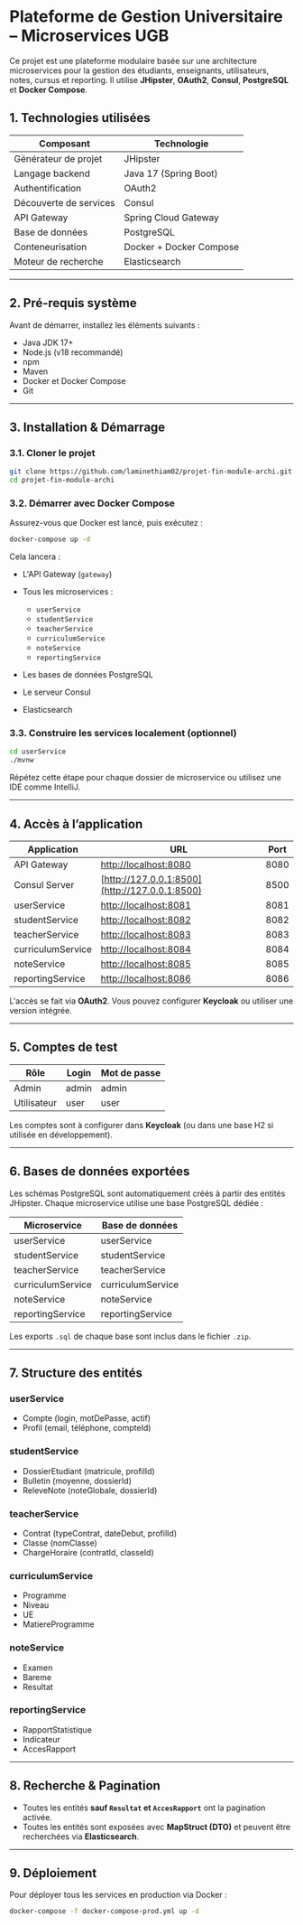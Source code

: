 # Plateforme de Gestion Universitaire – Microservices UGB

Ce projet est une plateforme modulaire basée sur une architecture microservices pour la gestion des étudiants, enseignants, utilisateurs, notes, cursus et reporting. Il utilise **JHipster**, **OAuth2**, **Consul**, **PostgreSQL** et **Docker Compose**.



## 1. Technologies utilisées

| Composant              | Technologie             |
| ---------------------- | ----------------------- |
| Générateur de projet   | JHipster                |
| Langage backend        | Java 17 (Spring Boot)   |
| Authentification       | OAuth2                  |
| Découverte de services | Consul                  |
| API Gateway            | Spring Cloud Gateway    |
| Base de données        | PostgreSQL              |
| Conteneurisation       | Docker + Docker Compose |
| Moteur de recherche    | Elasticsearch           |

---

## 2. Pré-requis système

Avant de démarrer, installez les éléments suivants :

* Java JDK 17+
* Node.js (v18 recommandé)
* npm
* Maven
* Docker et Docker Compose
* Git

---

## 3. Installation & Démarrage

### 3.1. Cloner le projet

```bash
git clone https://github.com/laminethiam02/projet-fin-module-archi.git
cd projet-fin-module-archi
```

### 3.2. Démarrer avec Docker Compose

Assurez-vous que Docker est lancé, puis exécutez :

```bash
docker-compose up -d
```

Cela lancera :

* L'API Gateway (`gateway`)
* Tous les microservices :

  * `userService`
  * `studentService`
  * `teacherService`
  * `curriculumService`
  * `noteService`
  * `reportingService`
* Les bases de données PostgreSQL
* Le serveur Consul
* Elasticsearch

### 3.3. Construire les services localement (optionnel)

```bash
cd userService
./mvnw
```

Répétez cette étape pour chaque dossier de microservice ou utilisez une IDE comme IntelliJ.

---

## 4. Accès à l’application

| Application       | URL                                            | Port |
| ----------------- | ---------------------------------------------- | ---- |
| API Gateway       | [http://localhost:8080](http://localhost:8080) | 8080 |
| Consul Server     | [http://127.0.0.1:8500](http://127.0.0.1:8500) | 8500 |
| userService       | [http://localhost:8081](http://localhost:8081) | 8081 |
| studentService    | [http://localhost:8082](http://localhost:8082) | 8082 |
| teacherService    | [http://localhost:8083](http://localhost:8083) | 8083 |
| curriculumService | [http://localhost:8084](http://localhost:8084) | 8084 |
| noteService       | [http://localhost:8085](http://localhost:8085) | 8085 |
| reportingService  | [http://localhost:8086](http://localhost:8086) | 8086 |

L'accès se fait via **OAuth2**. Vous pouvez configurer **Keycloak** ou utiliser une version intégrée.

---

## 5. Comptes de test

| Rôle        | Login | Mot de passe |
| ----------- | ----- | ------------ |
| Admin       | admin | admin        |
| Utilisateur | user  | user         |

Les comptes sont à configurer dans **Keycloak** (ou dans une base H2 si utilisée en développement).

---

## 6. Bases de données exportées

Les schémas PostgreSQL sont automatiquement créés à partir des entités JHipster. Chaque microservice utilise une base PostgreSQL dédiée :

| Microservice      | Base de données   |
| ----------------- | ----------------- |
| userService       | userService       |
| studentService    | studentService    |
| teacherService    | teacherService    |
| curriculumService | curriculumService |
| noteService       | noteService       |
| reportingService  | reportingService  |

Les exports `.sql` de chaque base sont inclus dans le fichier `.zip`.

---

## 7. Structure des entités

### userService

* Compte (login, motDePasse, actif)
* Profil (email, téléphone, compteId)

### studentService

* DossierEtudiant (matricule, profilId)
* Bulletin (moyenne, dossierId)
* ReleveNote (noteGlobale, dossierId)

### teacherService

* Contrat (typeContrat, dateDebut, profilId)
* Classe (nomClasse)
* ChargeHoraire (contratId, classeId)

### curriculumService

* Programme
* Niveau
* UE
* MatiereProgramme

### noteService

* Examen
* Bareme
* Resultat

### reportingService

* RapportStatistique
* Indicateur
* AccesRapport

---

## 8. Recherche & Pagination

* Toutes les entités **sauf `Resultat` et `AccesRapport`** ont la pagination activée.
* Toutes les entités sont exposées avec **MapStruct (DTO)** et peuvent être recherchées via **Elasticsearch**.

---

## 9. Déploiement

Pour déployer tous les services en production via Docker :

```bash
docker-compose -f docker-compose-prod.yml up -d
```

